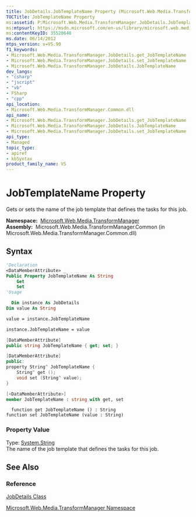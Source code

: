 ```yaml
---
title: JobDetails.JobTemplateName Property (Microsoft.Web.Media.TransformManager)
TOCTitle: JobTemplateName Property
ms:assetid: P:Microsoft.Web.Media.TransformManager.JobDetails.JobTemplateName
ms:mtpsurl: https://msdn.microsoft.com/en-us/library/microsoft.web.media.transformmanager.jobdetails.jobtemplatename(v=VS.90)
ms:contentKeyID: 35520640
ms.date: 06/14/2012
mtps_version: v=VS.90
f1_keywords:
- Microsoft.Web.Media.TransformManager.JobDetails.get_JobTemplateName
- Microsoft.Web.Media.TransformManager.JobDetails.set_JobTemplateName
- Microsoft.Web.Media.TransformManager.JobDetails.JobTemplateName
dev_langs:
- "csharp"
- "jscript"
- "vb"
- FSharp
- "cpp"
api_location:
- Microsoft.Web.Media.TransformManager.Common.dll
api_name:
- Microsoft.Web.Media.TransformManager.JobDetails.get_JobTemplateName
- Microsoft.Web.Media.TransformManager.JobDetails.JobTemplateName
- Microsoft.Web.Media.TransformManager.JobDetails.set_JobTemplateName
api_type:
- Managed
topic_type:
- apiref
- kbSyntax
product_family_name: VS
---
```


# JobTemplateName Property

Gets or sets the name of the job template that defines the tasks for this job.

**Namespace:**  [Microsoft.Web.Media.TransformManager](microsoft-web-media-transformmanager-namespace.md)  
**Assembly:**  Microsoft.Web.Media.TransformManager.Common (in Microsoft.Web.Media.TransformManager.Common.dll)

## Syntax

```vb
'Declaration
<DataMemberAttribute> _
Public Property JobTemplateName As String
    Get
    Set
'Usage

  Dim instance As JobDetails
Dim value As String

value = instance.JobTemplateName

instance.JobTemplateName = value
```

```csharp
[DataMemberAttribute]
public string JobTemplateName { get; set; }
```

```cpp
[DataMemberAttribute]
public:
property String^ JobTemplateName {
    String^ get ();
    void set (String^ value);
}
```

``` fsharp
[<DataMemberAttribute>]
member JobTemplateName : string with get, set
```

```jscript
  function get JobTemplateName () : String
function set JobTemplateName (value : String)
```

### Property Value

Type: [System.String](https://msdn.microsoft.com/library/s1wwdcbf)  
The name of the job template that defines the tasks for this job.  

## See Also

### Reference

[JobDetails Class](jobdetails-class-microsoft-web-media-transformmanager.md)

[Microsoft.Web.Media.TransformManager Namespace](microsoft-web-media-transformmanager-namespace.md)

